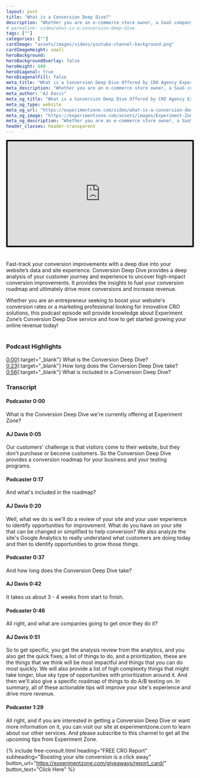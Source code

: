 ```yaml
---
layout: post
title: "What is a Conversion Deep Dive?"
description: "Whether you are an e-commerce store owner, a SaaS company, or any business seeking to enhance your online conversions, this podcast episode will provide valuable insights and actionable strategies to elevate your marketing efforts. Learn how Experiment Zone improves CRO with their Conversion Deep Dive service."
# permalink: video/what-is-a-conversion-deep-dive
tags: [""]
categories: [""]
cardImage: "assets/images/videos/youtube-channel-background.png"
cardImageHeight: small
heroBackground:
heroBackgroundOverlay: false
heroHeight: 600
heroDiagonal: true
heroDiagonalFill: false
meta_title: "What is a Conversion Deep Dive Offered by CRO Agency Experiment Zone?"
meta_description: "Whether you are an e-commerce store owner, a SaaS company, or any business seeking to enhance your online conversions, this podcast episode will provide valuable insights and actionable strategies to elevate your marketing efforts. Learn how Experiment Zone improves CRO with their Conversion Deep Dive service."
meta_author: "AJ Davis"
meta_og_title: "What is a Conversion Deep Dive Offered by CRO Agency Experiment Zone?"
meta_og_type: website
meta_og_url: "https://experimentzone.com/video/what-is-a-conversion-deep-dive"
meta_og_image: "https://experimentzone.com/assets/images/Experiment-Zone-logo-color.png"
meta_og_description: "Whether you are an e-commerce store owner, a SaaS company, or any business seeking to enhance your online conversions, this podcast episode will provide valuable insights and actionable strategies to elevate your marketing efforts. Learn how Experiment Zone improves CRO with their Conversion Deep Dive service."
header_classes: header-transparent
---
```


<style>
    .video {
        border: 4px solid black;
        border-radius: 3px;
    }
    .work-summary {
        border: 0px solid black;
    }
    .iframe-container{
        position: relative;
        width: 100%;
        padding-bottom: 56.25%; 
        height: 0;
    }
    .iframe-container iframe{
        position: absolute;
        top:0;
        left: 0;
        width: 100%;
        height: 100%;
    }
</style>

<div class="mt-0 mt-md-n14 work work-summary justify-content-center iframe-container">
    <iframe class="video" src="https://www.youtube.com/embed/oJSrhian1CM" title="YouTube video player" frameborder="0" allow="accelerometer; autoplay; clipboard-write; encrypted-media; gyroscope; picture-in-picture" allowfullscreen></iframe>
</div>

&nbsp; 

Fast-track your conversion improvements with a deep dive into your website’s data and site experience. Conversion Deep Dive provides a deep analysis of your customer journey and experience to uncover high-impact conversion improvements. It provides the insights to fuel your conversion roadmap and ultimately drive more conversions and increase revenue.

Whether you are an entrepreneur seeking to boost your website's conversion rates or a marketing professional looking for innovative CRO solutions, this podcast episode will provide knowledge about Experiment Zone’s Conversion Deep Dive service and how to get started growing your online revenue today! 
<br/><br/>


### Podcast Highlights
[0:00](https://www.youtube.com/watch?v=oJSrhian1CM&t=0s){:target="\_blank"} What is the Conversion Deep Dive? 
[0:23](https://www.youtube.com/watch?v=oJSrhian1CM&t=23s){:target="\_blank"} How long does the Conversion Deep Dive take?
[0:56](https://www.youtube.com/watch?v=oJSrhian1CM&t=55s){:target="\_blank"} What is included in a Conversion Deep Dive?



### Transcript

#### Podcaster 0:00  
What is the Conversion Deep Dive we're currently offering at Experiment Zone?

#### AJ Davis 0:05  
Our customers' challenge is that visitors come to their website, but they don't purchase or become customers. So the Conversion Deep Dive provides a conversion roadmap for your business and your testing programs. 

#### Podcaster 0:17  
And what's included in the roadmap?

#### AJ Davis 0:20  
Well, what we do is we'll do a review of your site and your user experience to identify opportunities for improvement. What do you have on your site that can be changed or simplified to help conversion? We also analyze the site's Google Analytics to really understand what customers are doing today and then to identify opportunities to grow those things. 

#### Podcaster 0:37  
And how long does the Conversion Deep Dive take?

#### AJ Davis 0:42  
It takes us about 3 - 4 weeks from start to finish.

#### Podcaster 0:46  
All right, and what are companies going to get once they do it?

#### AJ Davis 0:51  
So to get specific, you get the analysis review from the analytics, and you also get the quick fixes; a list of things to do, and a prioritization, these are the things that we think will be most impactful and things that you can do most quickly. We will also provide a list of high complexity things that might take longer, blue sky type of opportunities with prioritization around it. And then we'll also give a specific roadmap of things to do A/B testing on. In summary, all of these actionable tips will improve your site's experience and drive more revenue.

#### Podcaster 1:29  
All right, and if you are interested in getting a Conversion Deep Dive or want more information on it, you can visit our site at experimentzone.com to learn about our other services. And please subscribe to this channel to get all the upcoming tips from Experiment Zone.


{% include free-consult.html heading="FREE CRO Report"
subheading="Boosting your site conversion is a click away"
button_url="https://experimentzone.com/giveaways/report_card/"
button_text="Click Here" %}

